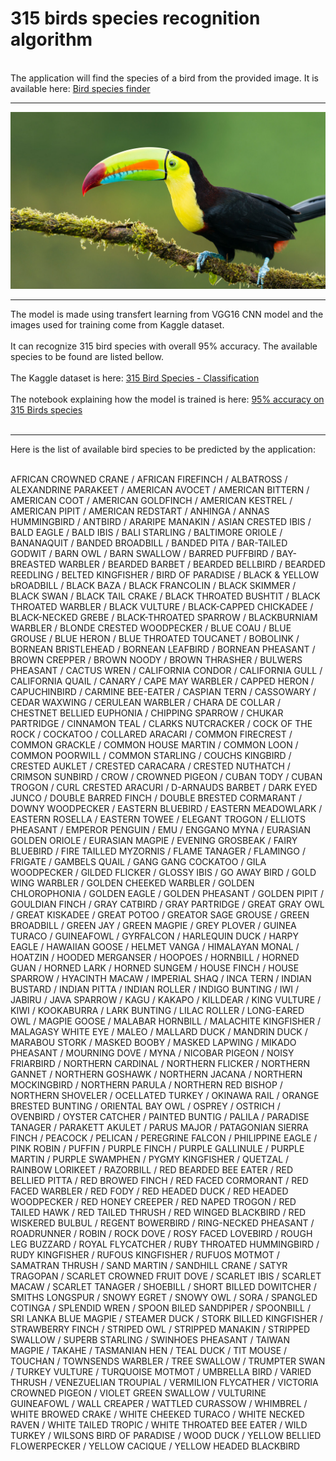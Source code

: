 # 315 birds species recognition algorithm
<br/>
The application will find the species of a bird from the provided image. It is available here: <a href="https://bluejay-c7humgbxkq-ew.a.run.app" target="_blank">Bird species finder</a>
<br/>

---
![bluejay](images/toucan.jpeg)

---
The model is made using transfert learning from VGG16 CNN model and the images used for training come from Kaggle dataset.<br/><br/>
It can recognize 315 bird species with overall 95% accuracy. The available species to be found are listed bellow.<br/><br/>
The Kaggle dataset is here: <a href="https://www.kaggle.com/gpiosenka/100-bird-species" target="_blank">315 Bird Species - Classification</a><br/><br/>
The notebook explaining how the model is trained is here: <a href="https://www.kaggle.com/victorbnnt/95-accuracy-on-315-birds-species" target="_blank">95% accuracy on 315 Birds species</a><br/><br/>

---
Here is the list of available bird species to be predicted by the application:<br/><br/>

AFRICAN CROWNED CRANE / AFRICAN FIREFINCH / ALBATROSS / ALEXANDRINE PARAKEET / AMERICAN AVOCET / AMERICAN BITTERN / AMERICAN COOT / AMERICAN GOLDFINCH / AMERICAN KESTREL / AMERICAN PIPIT / AMERICAN REDSTART / ANHINGA / ANNAS HUMMINGBIRD / ANTBIRD / ARARIPE MANAKIN / ASIAN CRESTED IBIS / BALD EAGLE / BALD IBIS / BALI STARLING / BALTIMORE ORIOLE / BANANAQUIT / BANDED BROADBILL / BANDED PITA / BAR-TAILED GODWIT / BARN OWL / BARN SWALLOW / BARRED PUFFBIRD / BAY-BREASTED WARBLER / BEARDED BARBET / BEARDED BELLBIRD / BEARDED REEDLING / BELTED KINGFISHER / BIRD OF PARADISE / BLACK & YELLOW bROADBILL / BLACK BAZA / BLACK FRANCOLIN / BLACK SKIMMER / BLACK SWAN / BLACK TAIL CRAKE / BLACK THROATED BUSHTIT / BLACK THROATED WARBLER / BLACK VULTURE / BLACK-CAPPED CHICKADEE / BLACK-NECKED GREBE / BLACK-THROATED SPARROW / BLACKBURNIAM WARBLER / BLONDE CRESTED WOODPECKER / BLUE COAU / BLUE GROUSE / BLUE HERON / BLUE THROATED TOUCANET / BOBOLINK / BORNEAN BRISTLEHEAD / BORNEAN LEAFBIRD / BORNEAN PHEASANT / BROWN CREPPER / BROWN NOODY / BROWN THRASHER / BULWERS PHEASANT / CACTUS WREN / CALIFORNIA CONDOR / CALIFORNIA GULL / CALIFORNIA QUAIL / CANARY / CAPE MAY WARBLER / CAPPED HERON / CAPUCHINBIRD / CARMINE BEE-EATER / CASPIAN TERN / CASSOWARY / CEDAR WAXWING / CERULEAN WARBLER / CHARA DE COLLAR / CHESTNET BELLIED EUPHONIA / CHIPPING SPARROW / CHUKAR PARTRIDGE / CINNAMON TEAL / CLARKS NUTCRACKER / COCK OF THE  ROCK / COCKATOO / COLLARED ARACARI / COMMON FIRECREST / COMMON GRACKLE / COMMON HOUSE MARTIN / COMMON LOON / COMMON POORWILL / COMMON STARLING / COUCHS KINGBIRD / CRESTED AUKLET / CRESTED CARACARA / CRESTED NUTHATCH / CRIMSON SUNBIRD / CROW / CROWNED PIGEON / CUBAN TODY / CUBAN TROGON / CURL CRESTED ARACURI / D-ARNAUDS BARBET / DARK EYED JUNCO / DOUBLE BARRED FINCH / DOUBLE BRESTED CORMARANT / DOWNY WOODPECKER / EASTERN BLUEBIRD / EASTERN MEADOWLARK / EASTERN ROSELLA / EASTERN TOWEE / ELEGANT TROGON / ELLIOTS  PHEASANT / EMPEROR PENGUIN / EMU / ENGGANO MYNA / EURASIAN GOLDEN ORIOLE / EURASIAN MAGPIE / EVENING GROSBEAK / FAIRY BLUEBIRD / FIRE TAILLED MYZORNIS / FLAME TANAGER / FLAMINGO / FRIGATE / GAMBELS QUAIL / GANG GANG COCKATOO / GILA WOODPECKER / GILDED FLICKER / GLOSSY IBIS / GO AWAY BIRD / GOLD WING WARBLER / GOLDEN CHEEKED WARBLER / GOLDEN CHLOROPHONIA / GOLDEN EAGLE / GOLDEN PHEASANT / GOLDEN PIPIT / GOULDIAN FINCH / GRAY CATBIRD / GRAY PARTRIDGE / GREAT GRAY OWL / GREAT KISKADEE / GREAT POTOO / GREATOR SAGE GROUSE / GREEN BROADBILL / GREEN JAY / GREEN MAGPIE / GREY PLOVER / GUINEA TURACO / GUINEAFOWL / GYRFALCON / HARLEQUIN DUCK / HARPY EAGLE / HAWAIIAN GOOSE / HELMET VANGA / HIMALAYAN MONAL / HOATZIN / HOODED MERGANSER / HOOPOES / HORNBILL / HORNED GUAN / HORNED LARK / HORNED SUNGEM / HOUSE FINCH / HOUSE SPARROW / HYACINTH MACAW / IMPERIAL SHAQ / INCA TERN / INDIAN BUSTARD / INDIAN PITTA / INDIAN ROLLER / INDIGO BUNTING / IWI / JABIRU / JAVA SPARROW / KAGU / KAKAPO / KILLDEAR / KING VULTURE / KIWI / KOOKABURRA / LARK BUNTING / LILAC ROLLER / LONG-EARED OWL / MAGPIE GOOSE / MALABAR HORNBILL / MALACHITE KINGFISHER / MALAGASY WHITE EYE / MALEO / MALLARD DUCK / MANDRIN DUCK / MARABOU STORK / MASKED BOOBY / MASKED LAPWING / MIKADO  PHEASANT / MOURNING DOVE / MYNA / NICOBAR PIGEON / NOISY FRIARBIRD / NORTHERN CARDINAL / NORTHERN FLICKER / NORTHERN GANNET / NORTHERN GOSHAWK / NORTHERN JACANA / NORTHERN MOCKINGBIRD / NORTHERN PARULA / NORTHERN RED BISHOP / NORTHERN SHOVELER / OCELLATED TURKEY / OKINAWA RAIL / ORANGE BRESTED BUNTING / ORIENTAL BAY OWL / OSPREY / OSTRICH / OVENBIRD / OYSTER CATCHER / PAINTED BUNTIG / PALILA / PARADISE TANAGER / PARAKETT  AKULET / PARUS MAJOR / PATAGONIAN SIERRA FINCH / PEACOCK / PELICAN / PEREGRINE FALCON / PHILIPPINE EAGLE / PINK ROBIN / PUFFIN / PURPLE FINCH / PURPLE GALLINULE / PURPLE MARTIN / PURPLE SWAMPHEN / PYGMY KINGFISHER / QUETZAL / RAINBOW LORIKEET / RAZORBILL / RED BEARDED BEE EATER / RED BELLIED PITTA / RED BROWED FINCH / RED FACED CORMORANT / RED FACED WARBLER / RED FODY / RED HEADED DUCK / RED HEADED WOODPECKER / RED HONEY CREEPER / RED NAPED TROGON / RED TAILED HAWK / RED TAILED THRUSH / RED WINGED BLACKBIRD / RED WISKERED BULBUL / REGENT BOWERBIRD / RING-NECKED PHEASANT / ROADRUNNER / ROBIN / ROCK DOVE / ROSY FACED LOVEBIRD / ROUGH LEG BUZZARD / ROYAL FLYCATCHER / RUBY THROATED HUMMINGBIRD / RUDY KINGFISHER / RUFOUS KINGFISHER / RUFUOS MOTMOT / SAMATRAN THRUSH / SAND MARTIN / SANDHILL CRANE / SATYR TRAGOPAN / SCARLET CROWNED FRUIT DOVE / SCARLET IBIS / SCARLET MACAW / SCARLET TANAGER / SHOEBILL / SHORT BILLED DOWITCHER / SMITHS LONGSPUR / SNOWY EGRET / SNOWY OWL / SORA / SPANGLED COTINGA / SPLENDID WREN / SPOON BILED SANDPIPER / SPOONBILL / SRI LANKA BLUE MAGPIE / STEAMER DUCK / STORK BILLED KINGFISHER / STRAWBERRY FINCH / STRIPED OWL / STRIPPED MANAKIN / STRIPPED SWALLOW / SUPERB STARLING / SWINHOES PHEASANT / TAIWAN MAGPIE / TAKAHE / TASMANIAN HEN / TEAL DUCK / TIT MOUSE / TOUCHAN / TOWNSENDS WARBLER / TREE SWALLOW / TRUMPTER SWAN / TURKEY VULTURE / TURQUOISE MOTMOT / UMBRELLA BIRD / VARIED THRUSH / VENEZUELIAN TROUPIAL / VERMILION FLYCATHER / VICTORIA CROWNED PIGEON / VIOLET GREEN SWALLOW / VULTURINE GUINEAFOWL / WALL CREAPER / WATTLED CURASSOW / WHIMBREL / WHITE BROWED CRAKE / WHITE CHEEKED TURACO / WHITE NECKED RAVEN / WHITE TAILED TROPIC / WHITE THROATED BEE EATER / WILD TURKEY / WILSONS BIRD OF PARADISE / WOOD DUCK / YELLOW BELLIED FLOWERPECKER / YELLOW CACIQUE / YELLOW HEADED BLACKBIRD
